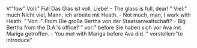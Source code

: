 V:"fow"
Voll:"
Full
Das Glas ist voll, Liebe! - The glass is full, dear!
"
Viel:"
much
Nicht viel, Mann, ich arbeite mit Heath. - Not much, man, I work with Heath.
"
Von :"
From
Die große Bertha von der Staatsanwaltschaft? -  Big Bertha from the D.A.'s office?
"
vor:"
before
Sie haben sich vor Ava mit Mariga getroffen. - You met with Mariga before Ava did.
"
vorstellen:"to introduce"
